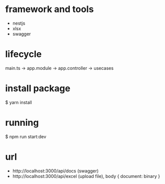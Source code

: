 # framework and tools
- nestjs
- xlsx
- swagger

# lifecycle
main.ts -> app.module -> app.controller -> usecases

# install package
$ yarn install

# running
$ npm run start:dev

# url
- http://localhost:3000/api/docs (swagger)
- http://localhost:3000/api/excel (upload file), body { document: binary }